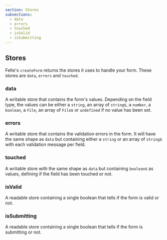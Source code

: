 ```yaml
---
section: Stores
subsections:
  - data
  - errors
  - touched
  - isValid
  - isSubmitting
---
```


## Stores

Felte's `createForm` returns the stores it uses to handle your form. These stores are `data`, `errors` and `touched`.

### data

A writable store that contains the form's values. Depending on the field type, the values can be either a `string`, an array of `string`s, a `number`, a `boolean`, a `File`, an array of `File`s or `undefined` if no value has been set.

### errors

A writable store that contains the validation errors in the form. It will have the same shape as `data` but containing either a `string` or an array of `string`s with each validation message per field.

### touched

A writable store with the same shape as `data` but containing `boolean`s as values, defining if the field has been touched or not.

### isValid

A readable store containing a single boolean that tells if the form is valid or not.

### isSubmitting

A readable store containing a single boolean that tells if the form is submitting or not.
